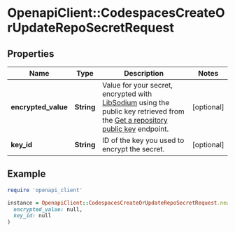 # OpenapiClient::CodespacesCreateOrUpdateRepoSecretRequest

## Properties

| Name | Type | Description | Notes |
| ---- | ---- | ----------- | ----- |
| **encrypted_value** | **String** | Value for your secret, encrypted with [LibSodium](https://libsodium.gitbook.io/doc/bindings_for_other_languages) using the public key retrieved from the [Get a repository public key](https://docs.github.com/rest/codespaces/repository-secrets#get-a-repository-public-key) endpoint. | [optional] |
| **key_id** | **String** | ID of the key you used to encrypt the secret. | [optional] |

## Example

```ruby
require 'openapi_client'

instance = OpenapiClient::CodespacesCreateOrUpdateRepoSecretRequest.new(
  encrypted_value: null,
  key_id: null
)
```


